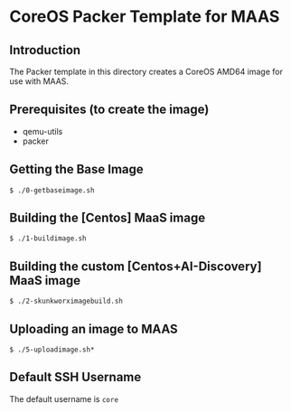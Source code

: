 # CoreOS Packer Template for MAAS

## Introduction
The Packer template in this directory creates a CoreOS AMD64 image for use with MAAS.

## Prerequisites (to create the image)
* qemu-utils
* packer

## Getting the Base Image
```
$ ./0-getbaseimage.sh
```

## Building the [Centos] MaaS image
```
$ ./1-buildimage.sh
```
## Building the custom [Centos+AI-Discovery] MaaS image
```
$ ./2-skunkworximagebuild.sh
```

## Uploading an image to MAAS
```
$ ./5-uploadimage.sh*
```

## Default SSH Username
The default username is ```core```
